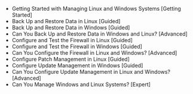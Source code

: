 - Getting Started with Managing Linux and Windows Systems [Getting Started]
- Back Up and Restore Data in Linux [Guided]
- Back Up and Restore Data in Windows [Guided]
- Can You Back Up and Restore Data in Windows and Linux? [Advanced]
- Configure and Test the Firewall in Linux [Guided]
- Configure and Test the Firewall in Windows [Guided]
- Can You Configure the Firewall in Linux and Windows? [Advanced]
- Configure Patch Management in Linux [Guided]
- Configure Update Management in Windows [Guided]
- Can You Configure Update Management in Linux and Windows? [Advanced]
- Can You Manage Windows and Linux Systems? [Expert]
